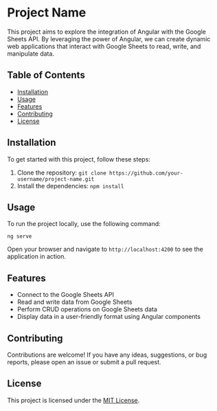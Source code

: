 # Project Name

This project aims to explore the integration of Angular with the Google Sheets API. By leveraging the power of Angular, we can create dynamic web applications that interact with Google Sheets to read, write, and manipulate data.

## Table of Contents

- [Installation](#installation)
- [Usage](#usage)
- [Features](#features)
- [Contributing](#contributing)
- [License](#license)

## Installation

To get started with this project, follow these steps:

1. Clone the repository: `git clone https://github.com/your-username/project-name.git`
2. Install the dependencies: `npm install`

## Usage

To run the project locally, use the following command:

```
ng serve
```

Open your browser and navigate to `http://localhost:4200` to see the application in action.

## Features

- Connect to the Google Sheets API
- Read and write data from Google Sheets
- Perform CRUD operations on Google Sheets data
- Display data in a user-friendly format using Angular components

## Contributing

Contributions are welcome! If you have any ideas, suggestions, or bug reports, please open an issue or submit a pull request.

## License

This project is licensed under the [MIT License](LICENSE).
